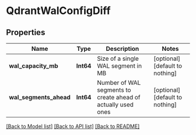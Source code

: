# QdrantWalConfigDiff


## Properties
Name | Type | Description | Notes
------------ | ------------- | ------------- | -------------
**wal_capacity_mb** | **Int64** | Size of a single WAL segment in MB | [optional] [default to nothing]
**wal_segments_ahead** | **Int64** | Number of WAL segments to create ahead of actually used ones | [optional] [default to nothing]


[[Back to Model list]](../README.md#models) [[Back to API list]](../README.md#api-endpoints) [[Back to README]](../README.md)



